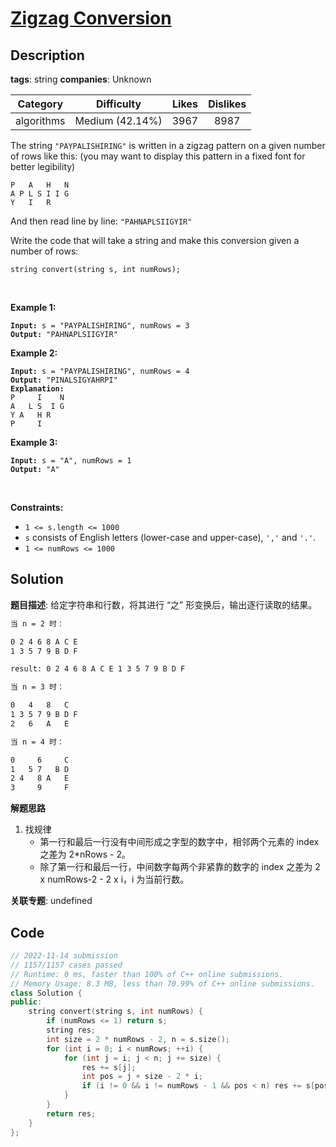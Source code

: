 # [Zigzag Conversion](https://leetcode.com/problems/zigzag-conversion/description/)

## Description

**tags**: string
**companies**: Unknown

| Category | Difficulty | Likes | Dislikes |
| :------: | :--------: | :---: | :------: |
| algorithms | Medium (42.14%) | 3967 | 8987 |

<p>The string <code>&quot;PAYPALISHIRING&quot;</code> is written in a zigzag pattern on a given number of rows like this: (you may want to display this pattern in a fixed font for better legibility)</p>

<pre><code>P   A   H   N
A P L S I I G
Y   I   R</code></pre>

<p>And then read line by line: <code>&quot;PAHNAPLSIIGYIR&quot;</code></p>

<p>Write the code that will take a string and make this conversion given a number of rows:</p>

<pre><code>string convert(string s, int numRows);</code></pre>

<p>&nbsp;</p>
<p><strong>Example 1:</strong></p>

<pre><code><strong>Input:</strong> s = &quot;PAYPALISHIRING&quot;, numRows = 3
<strong>Output:</strong> &quot;PAHNAPLSIIGYIR&quot;</code></pre>

<p><strong>Example 2:</strong></p>

<pre><code><strong>Input:</strong> s = &quot;PAYPALISHIRING&quot;, numRows = 4
<strong>Output:</strong> &quot;PINALSIGYAHRPI&quot;
<strong>Explanation:</strong>
P     I    N
A   L S  I G
Y A   H R
P     I</code></pre>

<p><strong>Example 3:</strong></p>

<pre><code><strong>Input:</strong> s = &quot;A&quot;, numRows = 1
<strong>Output:</strong> &quot;A&quot;</code></pre>

<p>&nbsp;</p>
<p><strong>Constraints:</strong></p>

<ul>
	<li><code>1 &lt;= s.length &lt;= 1000</code></li>
	<li><code>s</code> consists of English letters (lower-case and upper-case), <code>&#39;,&#39;</code> and <code>&#39;.&#39;</code>.</li>
	<li><code>1 &lt;= numRows &lt;= 1000</code></li>
</ul>

## Solution

**题目描述**: 给定字符串和行数，将其进行 “之” 形变换后，输出逐行读取的结果。

```txt
当 n = 2 时：

0 2 4 6 8 A C E
1 3 5 7 9 B D F

result: 0 2 4 6 8 A C E 1 3 5 7 9 B D F

当 n = 3 时：

0   4   8   C
1 3 5 7 9 B D F
2   6   A   E

当 n = 4 时：

0     6     C
1   5 7   B D
2 4   8 A   E
3     9     F
```

**解题思路**

1. 找规律
   - 第一行和最后一行没有中间形成之字型的数字中，相邻两个元素的 index 之差为 2*nRows - 2。
   - 除了第一行和最后一行，中间数字每两个非紧靠的数字的 index 之差为 2 x numRows-2 - 2 x i，i 为当前行数。

**关联专题**: undefined

## Code

```cpp
// 2022-11-14 submission
// 1157/1157 cases passed
// Runtime: 0 ms, faster than 100% of C++ online submissions.
// Memory Usage: 8.3 MB, less than 70.99% of C++ online submissions.
class Solution {
public:
    string convert(string s, int numRows) {
        if (numRows <= 1) return s;
        string res;
        int size = 2 * numRows - 2, n = s.size();
        for (int i = 0; i < numRows; ++i) {
            for (int j = i; j < n; j += size) {
                res += s[j];
                int pos = j + size - 2 * i;
                if (i != 0 && i != numRows - 1 && pos < n) res += s[pos];
            }
        }
        return res;
    }
};
```
